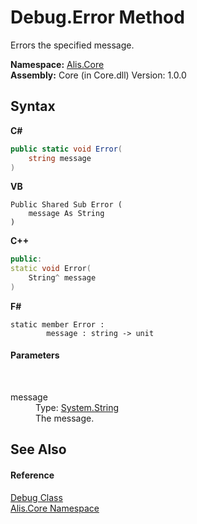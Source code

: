 # Debug.Error Method 
 

Errors the specified message.

**Namespace:**&nbsp;<a href="9fe07f68-3ce9-1c27-f116-5bb68409b241">Alis.Core</a><br />**Assembly:**&nbsp;Core (in Core.dll) Version: 1.0.0

## Syntax

**C#**<br />
``` C#
public static void Error(
	string message
)
```

**VB**<br />
``` VB
Public Shared Sub Error ( 
	message As String
)
```

**C++**<br />
``` C++
public:
static void Error(
	String^ message
)
```

**F#**<br />
``` F#
static member Error : 
        message : string -> unit 

```


#### Parameters
&nbsp;<dl><dt>message</dt><dd>Type: <a href="https://docs.microsoft.com/dotnet/api/system.string" target="_blank">System.String</a><br />The message.</dd></dl>

## See Also


#### Reference
<a href="ca85d0a0-dc3f-bc26-9ec6-f94dce1cfa17">Debug Class</a><br /><a href="9fe07f68-3ce9-1c27-f116-5bb68409b241">Alis.Core Namespace</a><br />